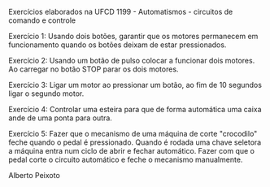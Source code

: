 Exercícios elaborados na UFCD 1199 - Automatismos - circuitos de comando e controle

Exercício 1: Usando dois botões, garantir que os motores permanecem em funcionamento quando os botões deixam de estar pressionados.

Exercício 2: Usando um botão de pulso colocar a funcionar dois motores. Ao carregar no botão STOP parar os dois motores.

Exercício 3: Ligar um motor ao pressionar um botão, ao fim de 10 segundos ligar o segundo motor.

Exercício 4: Controlar uma esteira para que de forma automática uma caixa ande de uma ponta para outra.

Exercício 5: Fazer que o mecanismo de uma máquina de corte "crocodilo" feche quando o pedal é pressionado.
             Quando é rodada uma chave seletora a máquina entra num ciclo de abrir e fechar automático.
             Fazer com que o pedal corte o circuito automático e feche o mecanismo manualmente.


Alberto Peixoto
